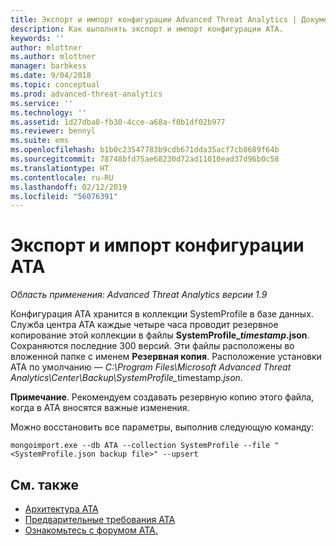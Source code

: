 ```yaml
---
title: Экспорт и импорт конфигурации Advanced Threat Analytics | Документация Майкрософт
description: Как выполнять экспорт и импорт конфигурации ATA.
keywords: ''
author: mlottner
ms.author: mlottner
manager: barbkess
ms.date: 9/04/2018
ms.topic: conceptual
ms.prod: advanced-threat-analytics
ms.service: ''
ms.technology: ''
ms.assetid: 1d27dba8-fb30-4cce-a68a-f0b1df02b977
ms.reviewer: bennyl
ms.suite: ems
ms.openlocfilehash: b1b0c23547783b9cdb671dda35acf7cb8689f64b
ms.sourcegitcommit: 78748bfd75ae68230d72ad11010ead37d96b0c58
ms.translationtype: HT
ms.contentlocale: ru-RU
ms.lasthandoff: 02/12/2019
ms.locfileid: "56076391"
---
```

# <a name="export-and-import-the-ata-configuration"></a>Экспорт и импорт конфигурации ATA

*Область применения: Advanced Threat Analytics версии 1.9*

Конфигурация ATA хранится в коллекции SystemProfile в базе данных.
Служба центра АТА каждые четыре часа проводит резервное копирование этой коллекции в файлы **SystemProfile_*timestamp*.json**. Сохраняются последние 300 версий.
Эти файлы расположены во вложенной папке с именем **Резервная копия**. Расположение установки АТА по умолчанию —  <em>C:\Program Files\Microsoft Advanced Threat Analytics\Center\Backup\SystemProfile_</em>timestamp<em>.json</em>. 

**Примечание**. Рекомендуем создавать резервную копию этого файла, когда в АТА вносятся важные изменения.

Можно восстановить все параметры, выполнив следующую команду:

`mongoimport.exe --db ATA --collection SystemProfile --file "<SystemProfile.json backup file>" --upsert`

## <a name="see-also"></a>См. также
- [Архитектура ATA](ata-architecture.md)
- [Предварительные требования ATA](ata-prerequisites.md)
- [Ознакомьтесь с форумом ATA.](https://social.technet.microsoft.com/Forums/security/home?forum=mata)

